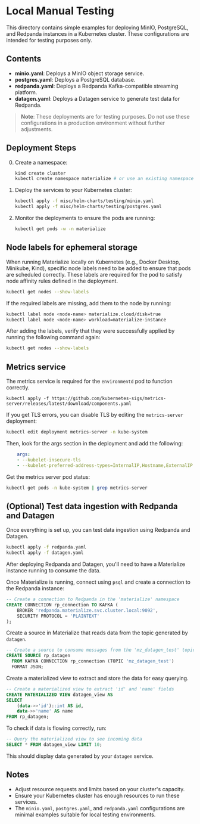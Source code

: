 # Local Manual Testing

This directory contains simple examples for deploying MinIO, PostgreSQL, and Redpanda instances in a Kubernetes cluster. These configurations are intended for testing purposes only.

## Contents

- **minio.yaml**: Deploys a MinIO object storage service.
- **postgres.yaml**: Deploys a PostgreSQL database.
- **redpanda.yaml**: Deploys a Redpanda Kafka-compatible streaming platform.
- **datagen.yaml**: Deploys a Datagen service to generate test data for Redpanda.

> **Note**: These deployments are for testing purposes. Do not use these configurations in a production environment without further adjustments.

## Deployment Steps

0. Create a namespace:

    ```bash
    kind create cluster
    kubectl create namespace materialize # or use an existing namespace
    ```

1. Deploy the services to your Kubernetes cluster:

    ```bash
    kubectl apply -f misc/helm-charts/testing/minio.yaml
    kubectl apply -f misc/helm-charts/testing/postgres.yaml
    ```

2. Monitor the deployments to ensure the pods are running:

    ```bash
    kubectl get pods -w -n materialize
    ```

## Node labels for ephemeral storage

When running Materialize locally on Kubernetes (e.g., Docker Desktop, Minikube, Kind), specific node labels need to be added to ensure that pods are scheduled correctly. These labels are required for the pod to satisfy node affinity rules defined in the deployment.

```sh
kubectl get nodes --show-labels
```

If the required labels are missing, add them to the node by running:

```sh
kubectl label node <node-name> materialize.cloud/disk=true
kubectl label node <node-name> workload=materialize-instance
```

After adding the labels, verify that they were successfully applied by running the following command again:

```sh
kubectl get nodes --show-labels
```

## Metrics service

The metrics service is required for the `environmentd` pod to function correctly.

```
kubectl apply -f https://github.com/kubernetes-sigs/metrics-server/releases/latest/download/components.yaml
```

If you get TLS errors, you can disable TLS by editing the `metrics-server` deployment:

```sh
kubectl edit deployment metrics-server -n kube-system
```

Then, look for the args section in the deployment and add the following:

```yml
    args:
    - --kubelet-insecure-tls
    - --kubelet-preferred-address-types=InternalIP,Hostname,ExternalIP
```

Get the metrics server pod status:

```sh
kubectl get pods -n kube-system | grep metrics-server
```

## (Optional) Test data ingestion with Redpanda and Datagen

Once everything is set up, you can test data ingestion using Redpanda and Datagen.

```bash
kubectl apply -f redpanda.yaml
kubectl apply -f datagen.yaml
```

After deploying Redpanda and Datagen, you'll need to have a Materialize instance running to consume the data.

Once Materialize is running, connect using `psql` and create a connection to the Redpanda instance:

```sql
-- Create a connection to Redpanda in the 'materialize' namespace
CREATE CONNECTION rp_connection TO KAFKA (
    BROKER 'redpanda.materialize.svc.cluster.local:9092',
    SECURITY PROTOCOL = 'PLAINTEXT'
);
```

Create a source in Materialize that reads data from the topic generated by `datagen`.

```sql
-- Create a source to consume messages from the 'mz_datagen_test' topic
CREATE SOURCE rp_datagen
  FROM KAFKA CONNECTION rp_connection (TOPIC 'mz_datagen_test')
  FORMAT JSON;
```

Create a materialized view to extract and store the data for easy querying.

```sql
-- Create a materialized view to extract 'id' and 'name' fields
CREATE MATERIALIZED VIEW datagen_view AS
SELECT
    (data->>'id')::int AS id,
    data->>'name' AS name
FROM rp_datagen;
```

To check if data is flowing correctly, run:

```sql
-- Query the materialized view to see incoming data
SELECT * FROM datagen_view LIMIT 10;
```

This should display data generated by your `datagen` service.

## Notes

- Adjust resource requests and limits based on your cluster's capacity.
- Ensure your Kubernetes cluster has enough resources to run these services.
- The `minio.yaml`, `postgres.yaml`, and `redpanda.yaml` configurations are minimal examples suitable for local testing environments.
